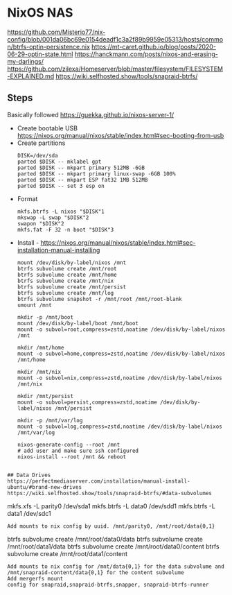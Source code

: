 # NixOS NAS

https://github.com/Misterio77/nix-config/blob/001da06bc69e0154deadf1c3a2f89b9959e05313/hosts/common/btrfs-optin-persistence.nix
https://mt-caret.github.io/blog/posts/2020-06-29-optin-state.html
https://hanckmann.com/posts/nixos-and-erasing-my-darlings/
https://github.com/zilexa/Homeserver/blob/master/filesystem/FILESYSTEM-EXPLAINED.md
https://wiki.selfhosted.show/tools/snapraid-btrfs/

## Steps
Basically followed https://guekka.github.io/nixos-server-1/
* Create bootable USB https://nixos.org/manual/nixos/stable/index.html#sec-booting-from-usb
* Create partitions
  ```
  DISK=/dev/sda
  parted $DISK -- mklabel gpt
  parted $DISK -- mkpart primary 512MB -6GB
  parted $DISK -- mkpart primary linux-swap -6GB 100% 
  parted $DISK -- mkpart ESP fat32 1MB 512MB
  parted $DISK -- set 3 esp on
  ```
* Format
  ```
  mkfs.btrfs -L nixos "$DISK"1
  mkswap -L swap "$DISK"2
  swapon "$DISK"2
  mkfs.fat -F 32 -n boot "$DISK"3
  ```
* Install - https://nixos.org/manual/nixos/stable/index.html#sec-installation-manual-installing
  ```
  mount /dev/disk/by-label/nixos /mnt
  btrfs subvolume create /mnt/root
  btrfs subvolume create /mnt/home
  btrfs subvolume create /mnt/nix
  btrfs subvolume create /mnt/persist
  btrfs subvolume create /mnt/log
  btrfs subvolume snapshot -r /mnt/root /mnt/root-blank
  umount /mnt

  mkdir -p /mnt/boot
  mount /dev/disk/by-label/boot /mnt/boot
  mount -o subvol=root,compress=zstd,noatime /dev/disk/by-label/nixos /mnt

  mkdir /mnt/home
  mount -o subvol=home,compress=zstd,noatime /dev/disk/by-label/nixos /mnt/home

  mkdir /mnt/nix
  mount -o subvol=nix,compress=zstd,noatime /dev/disk/by-label/nixos /mnt/nix

  mkdir /mnt/persist
  mount -o subvol=persist,compress=zstd,noatime /dev/disk/by-label/nixos /mnt/persist

  mkdir -p /mnt/var/log
  mount -o subvol=log,compress=zstd,noatime /dev/disk/by-label/nixos /mnt/var/log

  nixos-generate-config --root /mnt
  # add user and make sure ssh configured
  nixos-install --root /mnt && reboot

```

## Data Drives
https://perfectmediaserver.com/installation/manual-install-ubuntu/#brand-new-drives
https://wiki.selfhosted.show/tools/snapraid-btrfs/#data-subvolumes
```
mkfs.xfs -L parity0 /dev/sda1
mkfs.btrfs -L data0 /dev/sdd1
mkfs.btrfs -L data1 /dev/sdc1

```
Add mounts to nix config by uuid. /mnt/parity0, /mnt/root/data{0,1}

```
btrfs subvolume create /mnt/root/data0/data
btrfs subvolume create /mnt/root/data1/data
btrfs subvolume create /mnt/root/data0/content
btrfs subvolume create /mnt/root/data1/content
```
Add mounts to nix config for /mnt/data{0,1} for the data subvolume and /mnt/snapraid-content/data{0,1} for the content subvolume
Add mergerfs mount
config for snapraid,snapraid-btrfs,snapper, snapraid-btrfs-runner

